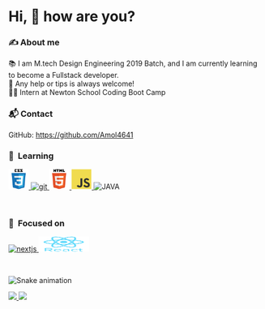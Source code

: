 # Hi, 👋 how are you?

### ✍️ About me

📚 I am M.tech Design Engineering  2019 Batch, and I am currently learning to become a Fullstack developer. <br>
💬 Any help or tips is always welcome! <br>
👩‍💻 Intern at Newton School Coding Boot Camp <br>


### 📬 Contact

GitHub: https://github.com/Amol4641<br>
<!-- LinkedIn: www.linkedin.com/in/carolandrade1<br> -->

### <b>:brain: &nbsp;Learning</b></summary><br/>
<p align="left"> <a href="https://www.w3schools.com/css/" target="_blank"> <img src="https://raw.githubusercontent.com/devicons/devicon/master/icons/css3/css3-original-wordmark.svg" alt="css3" width="40" height="40"/> </a>  <a href="https://git-scm.com/" target="_blank"> <img src="https://www.vectorlogo.zone/logos/git-scm/git-scm-icon.svg" alt="git" width="40" height="40"/> </a> <a href="https://www.w3.org/html/" target="_blank"> <img src="https://raw.githubusercontent.com/devicons/devicon/master/icons/html5/html5-original-wordmark.svg" alt="html5" width="40" height="40"/> </a> <a href="https://developer.mozilla.org/en-US/docs/Web/JavaScript" target="_blank"> <img src="https://raw.githubusercontent.com/devicons/devicon/master/icons/javascript/javascript-original.svg" alt="javascript" width="40" height="40"/> </a>
<img src="https://img.shields.io/badge/Java-ED8B00?style=for-the-badge&logo=java&logoColor=white" alt="JAVA" width="40" height="40"/>
</p>
<br>

### <b>:brain: &nbsp;Focused on</b></summary><br/>
<p align="left"> <a href="https://nextjs.org/" target="_blank"> <img src="https://cdn.worldvectorlogo.com/logos/nextjs-3.svg" alt="nextjs" width="40" height="40"/> </a> <a href="https://reactjs.org/" target="_blank"> <img src="https://raw.githubusercontent.com/devicons/devicon/master/icons/react/react-original-wordmark.svg" alt="react" width="100" height="30"/> </a> </p>
<br>

![Snake animation](https://github.com/Amol4641/Amol4641/blob/output/github-contribution-grid-snake.svg)

 <div>
  <a href="https://github.com/Amol4641">
  <img height="180em" src="https://github-readme-stats.vercel.app/api?username=Amol4641&show_icons=true&theme=default&include_all_commits=true&count_private=true"/>
  <img height="180em" src="https://github-readme-stats.vercel.app/api/top-langs/?username=Amol4641&layout=compact&langs_count=16&theme=default"/>
<div>
